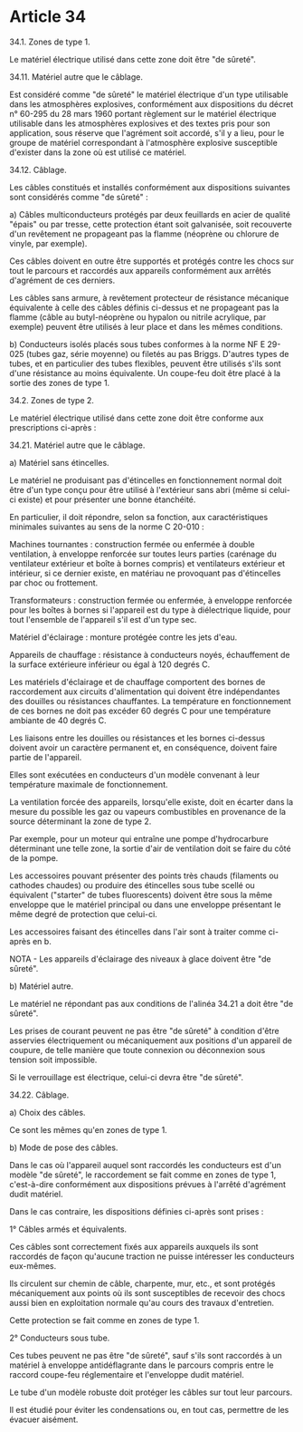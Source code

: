 # Article 34

34.1. Zones de type 1.

Le matériel électrique utilisé dans cette zone doit être "de sûreté".

34.11. Matériel autre que le câblage.

Est considéré comme "de sûreté" le matériel électrique d'un type utilisable dans les atmosphères explosives, conformément aux dispositions du décret n° 60-295 du 28 mars 1960 portant règlement sur le matériel électrique utilisable dans les atmosphères explosives et des textes pris pour son application, sous réserve que l'agrément soit accordé, s'il y a lieu, pour le groupe de matériel correspondant à l'atmosphère explosive susceptible d'exister dans la zone où est utilisé ce matériel.

34.12. Câblage.

Les câbles constitués et installés conformément aux dispositions suivantes sont considérés comme "de sûreté" :

a) Câbles multiconducteurs protégés par deux feuillards en acier de qualité "épais" ou par tresse, cette protection étant soit galvanisée, soit recouverte d'un revêtement ne propageant pas la flamme (néoprène ou chlorure de vinyle, par exemple).

Ces câbles doivent en outre être supportés et protégés contre les chocs sur tout le parcours et raccordés aux appareils conformément aux arrêtés d'agrément de ces derniers.

Les câbles sans armure, à revêtement protecteur de résistance mécanique équivalente à celle des câbles définis ci-dessus et ne propageant pas la flamme (câble au butyl-néoprène ou hypalon ou nitrile acrylique, par exemple) peuvent être utilisés à leur place et dans les mêmes conditions.

b) Conducteurs isolés placés sous tubes conformes à la norme NF E 29-025 (tubes gaz, série moyenne) ou filetés au pas Briggs. D'autres types de tubes, et en particulier des tubes flexibles, peuvent être utilisés s'ils sont d'une résistance au moins équivalente. Un coupe-feu doit être placé à la sortie des zones de type 1.

34.2. Zones de type 2.

Le matériel électrique utilisé dans cette zone doit être conforme aux prescriptions ci-après :

34.21. Matériel autre que le câblage.

a) Matériel sans étincelles.

Le matériel ne produisant pas d'étincelles en fonctionnement normal doit être d'un type conçu pour être utilisé à l'extérieur sans abri (même si celui-ci existe) et pour présenter une bonne étanchéité.

En particulier, il doit répondre, selon sa fonction, aux caractéristiques minimales suivantes au sens de la norme C 20-010 :

Machines tournantes : construction fermée ou enfermée à double ventilation, à enveloppe renforcée sur toutes leurs parties (carénage du ventilateur extérieur et boîte à bornes compris) et ventilateurs extérieur et intérieur, si ce dernier existe, en matériau ne provoquant pas d'étincelles par choc ou frottement.

Transformateurs : construction fermée ou enfermée, à enveloppe renforcée pour les boîtes à bornes si l'appareil est du type à diélectrique liquide, pour tout l'ensemble de l'appareil s'il est d'un type sec.

Matériel d'éclairage : monture protégée contre les jets d'eau.

Appareils de chauffage : résistance à conducteurs noyés, échauffement de la surface extérieure inférieur ou égal à 120 degrés C.

Les matériels d'éclairage et de chauffage comportent des bornes de raccordement aux circuits d'alimentation qui doivent être indépendantes des douilles ou résistances chauffantes. La température en fonctionnement de ces bornes ne doit pas excéder 60 degrés C pour une température ambiante de 40 degrés C.

Les liaisons entre les douilles ou résistances et les bornes ci-dessus doivent avoir un caractère permanent et, en conséquence, doivent faire partie de l'appareil.

Elles sont exécutées en conducteurs d'un modèle convenant à leur température maximale de fonctionnement.

La ventilation forcée des appareils, lorsqu'elle existe, doit en écarter dans la mesure du possible les gaz ou vapeurs combustibles en provenance de la source déterminant la zone de type 2.

Par exemple, pour un moteur qui entraîne une pompe d'hydrocarbure déterminant une telle zone, la sortie d'air de ventilation doit se faire du côté de la pompe.

Les accessoires pouvant présenter des points très chauds (filaments ou cathodes chaudes) ou produire des étincelles sous tube scellé ou équivalent ("starter" de tubes fluorescents) doivent être sous la même enveloppe que le matériel principal ou dans une enveloppe présentant le même degré de protection que celui-ci.

Les accessoires faisant des étincelles dans l'air sont à traiter comme ci-après en b.

NOTA - Les appareils d'éclairage des niveaux à glace doivent être "de sûreté".

b) Matériel autre.

Le matériel ne répondant pas aux conditions de l'alinéa 34.21 a doit être "de sûreté".

Les prises de courant peuvent ne pas être "de sûreté" à condition d'être asservies électriquement ou mécaniquement aux positions d'un appareil de coupure, de telle manière que toute connexion ou déconnexion sous tension soit impossible.

Si le verrouillage est électrique, celui-ci devra être "de sûreté".

34.22. Câblage.

a) Choix des câbles.

Ce sont les mêmes qu'en zones de type 1.

b) Mode de pose des câbles.

Dans le cas où l'appareil auquel sont raccordés les conducteurs est d'un modèle "de sûreté", le raccordement se fait comme en zones de type 1, c'est-à-dire conformément aux dispositions prévues à l'arrêté d'agrément dudit matériel.

Dans le cas contraire, les dispositions définies ci-après sont prises :

1° Câbles armés et équivalents.

Ces câbles sont correctement fixés aux appareils auxquels ils sont raccordés de façon qu'aucune traction ne puisse intéresser les conducteurs eux-mêmes.

Ils circulent sur chemin de câble, charpente, mur, etc., et sont protégés mécaniquement aux points où ils sont susceptibles de recevoir des chocs aussi bien en exploitation normale qu'au cours des travaux d'entretien.

Cette protection se fait comme en zones de type 1.

2° Conducteurs sous tube.

Ces tubes peuvent ne pas être "de sûreté", sauf s'ils sont raccordés à un matériel à enveloppe antidéflagrante dans le parcours compris entre le raccord coupe-feu réglementaire et l'enveloppe dudit matériel.

Le tube d'un modèle robuste doit protéger les câbles sur tout leur parcours.

Il est étudié pour éviter les condensations ou, en tout cas, permettre de les évacuer aisément.
